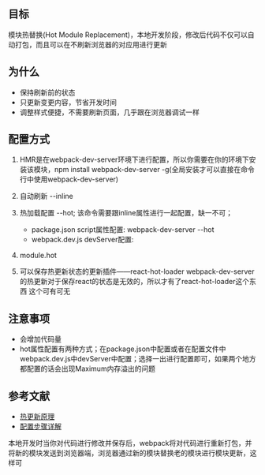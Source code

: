 ## 目标
模块热替换(Hot Module Replacement)，本地开发阶段，修改后代码不仅可以自动打包，而且可以在不刷新浏览器的对应用进行更新
## 为什么
- 保持刷新前的状态
- 只更新变更内容，节省开发时间
- 调整样式便捷，不需要刷新页面，几乎跟在浏览器调试一样

## 配置方式
1. HMR是在webpack-dev-server环境下进行配置，所以你需要在你的环境下安装该模块，npm install webpack-dev-server -g(全局安装才可以直接在命令行中使用webpack-dev-server)
2. 自动刷新 --inline
3. 热加载配置 --hot; 该命令需要跟inline属性进行一起配置，缺一不可；
 
	- package.json script属性配置: webpack-dev-server --hot
	- webpack.dev.js devServer配置: 
4. module.hot
5. 可以保存热更新状态的更新插件——react-hot-loader
   webpack-dev-server的热更新对于保存react的状态是无效的，所以才有了react-hot-loader这个东西  这个可有可无


## 注意事项
- 会增加代码量
- hot属性配置有两种方式；在package.json中配置或者在配置文件中webpack.dev.js中devServer中配置；选择一出进行配置即可，如果两个地方都配置的话会出现Maximum内存溢出的问题

## 参考文献
- [热更新原理](https://www.jianshu.com/p/652fbae768bf)
- [配置步骤详解](
https://www.jianshu.com/p/bcad129a1c69)


本地开发时当你对代码进行修改并保存后，webpack将对代码进行重新打包，并将新的模块发送到浏览器端，浏览器通过新的模块替换老的模块进行模块更新，这样可
